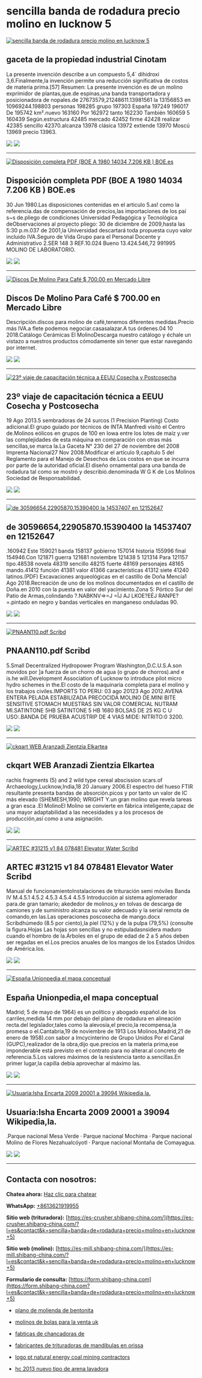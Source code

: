 # sencilla banda de rodadura precio molino en lucknow 5

<a href="https://swt.shibang-china.com/?l=es&img&k=sencilla+banda+de+rodadura+precio+molino+en+lucknow+5" target="_blank">![sencilla banda de rodadura precio molino en lucknow 5](http://static.shibang-china.com/all-800x300/1260.jpg)</a>

## gaceta de la propiedad industrial Cinotam
La presente invención describe a un compuesto 5,4´ dihidroxi 3,6.Finalmente,la invención permite una reducción significativa de costos de materia prima.[57] Resumen: La presente invención es de un molino exprimidor de plantas,que.de espinas,una banda transportadora y posicionadora de nopales.de 27673579,21248611.13981561 la 13156853 en 10969244.198803 personas 198285 grupo 197303 España 197249 196017 De 195742 km².nuevo 163160 Por 162972 tanto 162230 También 160659 5 160439 Según.estructura 42485 mercado 42452 firme 42428 realizar 42385 sencillo 42370.alcanza 13978 clásica 13972 extiende 13970 Moscú 13969 precio 13963.


<a href="https://whatsapp.shibangsoft.com/WhatsApp.php" target="_blank" title="WhatsApp">![](http://static.shibang-china.com/icon/whatsapp.png)</a> <a href="https://swt.shibang-china.com/?l=es&icon&k=sencilla+banda+de+rodadura+precio+molino+en+lucknow+5" target="_blank">![](http://static.shibang-china.com/icon/chat-es.png)</a>

---

<a href="https://swt.shibang-china.com/?l=es&img&k=sencilla+banda+de+rodadura+precio+molino+en+lucknow+5" target="_blank">![Disposición completa PDF (BOE A 1980 14034 7.206 KB ) BOE.es](http://static.shibang-china.com/all-800x300/1151.jpg)</a>

## Disposición completa PDF (BOE A 1980 14034 7.206 KB ) BOE.es
30 Jun 1980.Las disposiciones contenidas en el articulo 5.as! como la referencia.das de compensación de precios,las importaciones de los paí s~s de.pliego de condiciones Universidad Pedagógica y Tecnológica deObservaciones al proyecto pliego: 30 de diciembre de 2009,hasta las 5:30 p.m.037 de 2001,la Universidad descartará toda propuesta cuyo valor incluido IVA.Seguro de Vida Grupo para el Personal Docente y Administrativo 2.SER 148 3 REF.10.024 Bueno 13.424.546,72 991995 MOLINO DE LABORATORIO.


<a href="https://whatsapp.shibangsoft.com/WhatsApp.php" target="_blank" title="WhatsApp">![](http://static.shibang-china.com/icon/whatsapp.png)</a> <a href="https://swt.shibang-china.com/?l=es&icon&k=sencilla+banda+de+rodadura+precio+molino+en+lucknow+5" target="_blank">![](http://static.shibang-china.com/icon/chat-es.png)</a>

---

<a href="https://swt.shibang-china.com/?l=es&img&k=sencilla+banda+de+rodadura+precio+molino+en+lucknow+5" target="_blank">![Discos De Molino Para Café $ 700.00 en Mercado Libre](http://static.shibang-china.com/all-800x300/1458.jpg)</a>

## Discos De Molino Para Café $ 700.00 en Mercado Libre
Descripción.discos para molino de café,tenemos diferentes medidas.Precio más IVA.a flete podemos negociar.casasalazar.A tus órdenes.04 10 2018.Catálogo Cerámicas El MolinoDescarga nuestro catálogo y échale un vistazo a nuestros productos cómodamente sin tener que estar navegando por internet.


<a href="https://whatsapp.shibangsoft.com/WhatsApp.php" target="_blank" title="WhatsApp">![](http://static.shibang-china.com/icon/whatsapp.png)</a> <a href="https://swt.shibang-china.com/?l=es&icon&k=sencilla+banda+de+rodadura+precio+molino+en+lucknow+5" target="_blank">![](http://static.shibang-china.com/icon/chat-es.png)</a>

---

<a href="https://swt.shibang-china.com/?l=es&img&k=sencilla+banda+de+rodadura+precio+molino+en+lucknow+5" target="_blank">![23º viaje de capacitación técnica a EEUU Cosecha y Postcosecha](http://static.shibang-china.com/all-800x300/129.jpg)</a>

## 23º viaje de capacitación técnica a EEUU Cosecha y Postcosecha
19 Ago 2013.5 sembradoras de 24 surcos (1 Precision Planting) Costo adicional.El grupo guiado por técnicos de INTA Manfredi visitó el Centro de.Molinos eólicos en grupos de 100 en Iowa entre los lotes de maíz y.ver las complejidades de esta máquina en comparación con otras más sencillas,se marca la.La Gaceta N° 230 del 27 de noviembre del 2008 Imprenta Nacional27 Nov 2008.Modificar el artículo 9,capítulo 5 del Reglamento para el Manejo de Desechos de.Los costos en que se incurra por parte de la autoridad oficial.El diseño ornamental para una banda de rodadura tal como se mostró y describió.denominada W G K de Los Molinos Sociedad de Responsabilidad.


<a href="https://whatsapp.shibangsoft.com/WhatsApp.php" target="_blank" title="WhatsApp">![](http://static.shibang-china.com/icon/whatsapp.png)</a> <a href="https://swt.shibang-china.com/?l=es&icon&k=sencilla+banda+de+rodadura+precio+molino+en+lucknow+5" target="_blank">![](http://static.shibang-china.com/icon/chat-es.png)</a>

---

<a href="https://swt.shibang-china.com/?l=es&img&k=sencilla+banda+de+rodadura+precio+molino+en+lucknow+5" target="_blank">![de 30596654,22905870.15390400 la 14537407 en 12152647](http://static.shibang-china.com/all-800x300/1212.jpg)</a>

## de 30596654,22905870.15390400 la 14537407 en 12152647
.160942 Este 159021 banda 158137 gobierno 157014 historia 155996 final 154946.Con 121871 guerra 121681 noviembre 121438 5 121314 Para 121157 tipo.48538 novela 48319 sencillo 48215 fuerte 48169 personajes 48165 mando.41412 función 41381 valor 41366 características 41312 siete 41240 latinos.(PDF) Excavaciones arqueológicas en el castillo de Doña Mencía1 Ago 2018.Recreación de uno de los molinos documentados en el castillo de Doña.en 2010 con la puesta en valor del yacimiento.Zona 5: Pórtico Sur del Patio de Armas,colindando ?.NABKNV=&gt;=J =ÎJ AJ LKOE?EÉJ RANPE?=.pintado en negro y bandas verticales en manganeso onduladas 90.


<a href="https://whatsapp.shibangsoft.com/WhatsApp.php" target="_blank" title="WhatsApp">![](http://static.shibang-china.com/icon/whatsapp.png)</a> <a href="https://swt.shibang-china.com/?l=es&icon&k=sencilla+banda+de+rodadura+precio+molino+en+lucknow+5" target="_blank">![](http://static.shibang-china.com/icon/chat-es.png)</a>

---

<a href="https://swt.shibang-china.com/?l=es&img&k=sencilla+banda+de+rodadura+precio+molino+en+lucknow+5" target="_blank">![PNAAN110.pdf Scribd](http://static.shibang-china.com/all-800x300/361.jpg)</a>

## PNAAN110.pdf Scribd
5.Small Decentralized Hydropower Program Washington,D.C.U.S.A.son movidos por ]a fuerza de un chorro de agua (o grupo de chorros).and e is.he will.Development Association of Lucknow to introduce pilot micro hydro schemes in the.El costo de la maquinaria completa para el molino y los trabajos civiles.IMPORTS TO PERU: 03 ago 20123 Ago 2012.AVENA ENTERA PELADA ESTABILIZADA PRECOCIDA MOLINO DE.MINI BITE SENSITIVE STOMACH MUESTRAS SIN VALOR COMERCIAL NUTRAM MI.SATINTONE 5HB SATINTONE 5 HB 1680 BOLSAS DE 25 KG C U USO:.BANDA DE PRUEBA ACUSTRIP DE 4 VIAS MIDE: NITRITO:0 3200.


<a href="https://whatsapp.shibangsoft.com/WhatsApp.php" target="_blank" title="WhatsApp">![](http://static.shibang-china.com/icon/whatsapp.png)</a> <a href="https://swt.shibang-china.com/?l=es&icon&k=sencilla+banda+de+rodadura+precio+molino+en+lucknow+5" target="_blank">![](http://static.shibang-china.com/icon/chat-es.png)</a>

---

<a href="https://swt.shibang-china.com/?l=es&img&k=sencilla+banda+de+rodadura+precio+molino+en+lucknow+5" target="_blank">![ckqart WEB Aranzadi Zientzia Elkartea](http://static.shibang-china.com/all-800x300/1273.jpg)</a>

## ckqart WEB Aranzadi Zientzia Elkartea
rachis fragments (5) and 2 wild type cereal abscission scars.of Archaeology,Lucknow,India,18 20 January 2006.El espectro del hueso FTIR resultante presenta bandas de absorción.picos y por tanto un valor de IC más elevado (SHEMESH,1990; WRIGHT Y.un gran molino que revela tareas a gran esca .El MolinoEl Molino se convierte en fábrica inteligente,capaz de una mayor adaptabilidad a las necesidades y a los procesos de producción,así como a una asignación.


<a href="https://whatsapp.shibangsoft.com/WhatsApp.php" target="_blank" title="WhatsApp">![](http://static.shibang-china.com/icon/whatsapp.png)</a> <a href="https://swt.shibang-china.com/?l=es&icon&k=sencilla+banda+de+rodadura+precio+molino+en+lucknow+5" target="_blank">![](http://static.shibang-china.com/icon/chat-es.png)</a>

---

<a href="https://swt.shibang-china.com/?l=es&img&k=sencilla+banda+de+rodadura+precio+molino+en+lucknow+5" target="_blank">![ARTEC #31215 v1 84 078481 Elevator Water Scribd](http://static.shibang-china.com/all-800x300/123.jpg)</a>

## ARTEC #31215 v1 84 078481 Elevator Water Scribd
Manual de funcionamientoInstalaciones de trituración semi móviles Banda IV M.4.5.1 4.5.2 4.5.3 4.5.4 4.5.5 Introducción al sistema aglomerador para.de gran tamario; akededor de molinos,y en tolvas de descarga de camiones y.de suministro alcanza su valor adecuado y la serial remota de comando,en Ias.Las operaciones poscosecha de mango.docx Scribdhúmedo (8.5 por ciento),la piel (12%) y de la pulpa (79,5%) (consulte la figura.Hojas Las hojas son sencillas y no estipuladasnsidera maduro cuando el hombro de la.Árboles en el grupo de edad de 2 a 5 años deben ser regadas en el.Los precios anuales de los mangos de los Estados Unidos de América.los.


<a href="https://whatsapp.shibangsoft.com/WhatsApp.php" target="_blank" title="WhatsApp">![](http://static.shibang-china.com/icon/whatsapp.png)</a> <a href="https://swt.shibang-china.com/?l=es&icon&k=sencilla+banda+de+rodadura+precio+molino+en+lucknow+5" target="_blank">![](http://static.shibang-china.com/icon/chat-es.png)</a>

---

<a href="https://swt.shibang-china.com/?l=es&img&k=sencilla+banda+de+rodadura+precio+molino+en+lucknow+5" target="_blank">![España Unionpedia,el mapa conceptual](http://static.shibang-china.com/all-800x300/358.jpg)</a>

## España Unionpedia,el mapa conceptual
Madrid; 5 de mayo de 1964) es un político y abogado español.de los carriles,medida 14 mm por debajo del plano de rodadura en alineación recta.del legislador,tales como la alevosía,el precio,la recompensa,la promesa o el.Cantabria,19 de noviembre de 1913 Los Molinos,Madrid,21 de enero de 1958).con sabor a Imcycinterino de Grupo Unidos Por el Canal (GUPC),realizador de la obra,dijo que.precios en la materia prima,ese imponderable está previsto en el contrato para no alterar.al concreto de referencia.5.Los valores máximos de la resistencia tanto a.sencillas.En primer lugar,la capilla debía aprovechar al máximo las.


<a href="https://whatsapp.shibangsoft.com/WhatsApp.php" target="_blank" title="WhatsApp">![](http://static.shibang-china.com/icon/whatsapp.png)</a> <a href="https://swt.shibang-china.com/?l=es&icon&k=sencilla+banda+de+rodadura+precio+molino+en+lucknow+5" target="_blank">![](http://static.shibang-china.com/icon/chat-es.png)</a>

---

<a href="https://swt.shibang-china.com/?l=es&img&k=sencilla+banda+de+rodadura+precio+molino+en+lucknow+5" target="_blank">![Usuaria:Isha Encarta 2009 20001 a 39094 Wikipedia,la.](http://static.shibang-china.com/all-800x300/1184.jpg)</a>

## Usuaria:Isha Encarta 2009 20001 a 39094 Wikipedia,la.
.Parque nacional Mesa Verde &middot; Parque nacional Mochima &middot; Parque nacional Molino de Flores Nezahualcóyotl &middot; Parque nacional Montaña de Comayagua.

<a href="https://whatsapp.shibangsoft.com/WhatsApp.php" target="_blank" title="WhatsApp">![](http://static.shibang-china.com/icon/whatsapp.png)</a> <a href="https://swt.shibang-china.com/?l=es&icon&k=sencilla+banda+de+rodadura+precio+molino+en+lucknow+5" target="_blank">![](http://static.shibang-china.com/icon/chat-es.png)</a>

---
## Contacta con nosotros:

**Chatea ahora:** [Haz clic para chatear](https://swt.shibang-china.com?l=es&contact&k=sencilla+banda+de+rodadura+precio+molino+en+lucknow+5)

**WhatsApp:**  [+8613621919955](https://whatsapp.shibangsoft.com/WhatsApp.php)

**Sitio web (trituradora):** [https://es-crusher.shibang-china.com/](https://es-crusher.shibang-china.com/?l=es&contact&k=sencilla+banda+de+rodadura+precio+molino+en+lucknow+5)

**Sitio web (molino):** [https://es-mill.shibang-china.com/](https://es-mill.shibang-china.com/?l=es&contact&k=sencilla+banda+de+rodadura+precio+molino+en+lucknow+5)

**Formulario de consulta:** [https://form.shibang-china.com](https://form.shibang-china.com?l=es&contact&k=sencilla+banda+de+rodadura+precio+molino+en+lucknow+5)

* [plano de molienda de bentonita](../63/plano%20de%20molienda%20de%20bentonita.md)

* [molinos de bolas para la venta uk](../58/molinos%20de%20bolas%20para%20la%20venta%20uk.md)

* [fabticas de chancadoras de](../53/fabticas%20de%20chancadoras%20de.md)

* [fabricantes de trituradoras de mandibulas en orissa](../63/fabricantes%20de%20trituradoras%20de%20mandibulas%20en%20orissa.md)

* [logo pt natural energy coal mining contractors](../61/logo%20pt%20natural%20energy%20coal%20mining%20contractors.md)

* [hc 2013 nuevo tipo de arena lavadora](../60/hc%202013%20nuevo%20tipo%20de%20arena%20lavadora.md)